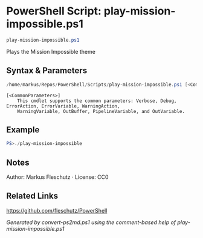 # PowerShell Script: play-mission-impossible.ps1
```powershell
play-mission-impossible.ps1
```

Plays the Mission Impossible theme

## Syntax & Parameters
```powershell
/home/markus/Repos/PowerShell/Scripts/play-mission-impossible.ps1 [<CommonParameters>]
```

```
[<CommonParameters>]
    This cmdlet supports the common parameters: Verbose, Debug, ErrorAction, ErrorVariable, WarningAction, 
    WarningVariable, OutBuffer, PipelineVariable, and OutVariable.
```

## Example
```powershell
PS>./play-mission-impossible
```


## Notes
Author: Markus Fleschutz · License: CC0

## Related Links
https://github.com/fleschutz/PowerShell

*Generated by convert-ps2md.ps1 using the comment-based help of play-mission-impossible.ps1*
